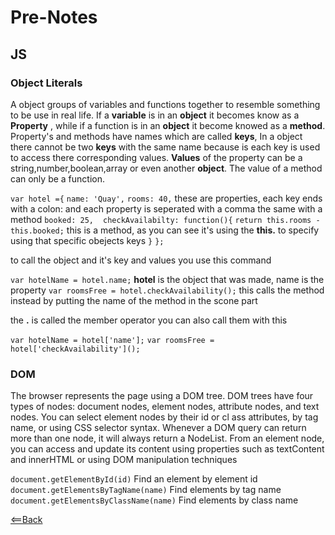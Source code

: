 # Pre-Notes

## JS

### Object Literals

A object groups of variables and functions together to resemble something to be use in real life. If a **variable** is in an **object** it becomes know as a **Property** , while if a function is in an **object** it become knowed as a **method**. Property's and methods have names which are called **keys**, In a object there cannot be two **keys** with the same name because is each key is used to access there corresponding values. **Values** of the property can be a string,number,boolean,array or even another **object**. The value of a method can only be a function. 


```var hotel ={```
```name: 'Quay',```
```rooms: 40,```             these are properties, each key ends with a colon: and each property is seperated with a comma the same with a method
```booked: 25,```
``` ```
```checkAvailabilty: function(){```
```return this.rooms - this.booked;```         this is a method, as you can see it's using the **this.** to specify using that specific obejects keys 
```}```
```};```

to call the object and it's key and values you use this command

```var hotelName = hotel.name;``` **hotel** is the object that was made, name is the property
```var roomsFree = hotel.checkAvailability();``` this calls the method instead by putting the name of the method in the scone part

the **.** is called the member operator
you can also call them with this

```var hotelName = hotel['name'];```
```var roomsFree = hotel['checkAvailability']();```


### DOM

The browser represents the page using a DOM tree. DOM trees have four types of nodes: document nodes, element nodes, attribute nodes, and text nodes. You can select element nodes by their id or cl ass attributes, by tag name, or using CSS selector syntax. Whenever a DOM query can return more than one node, it will always return a NodeList. From an element node, you can access and update its content using properties such as textContent and innerHTML or using DOM manipulation techniques 


```document.getElementById(id)``` 	Find an element by element id
```document.getElementsByTagName(name)``` 	Find elements by tag name
```document.getElementsByClassName(name)``` 	Find elements by class name


[<==Back](../README.md)
